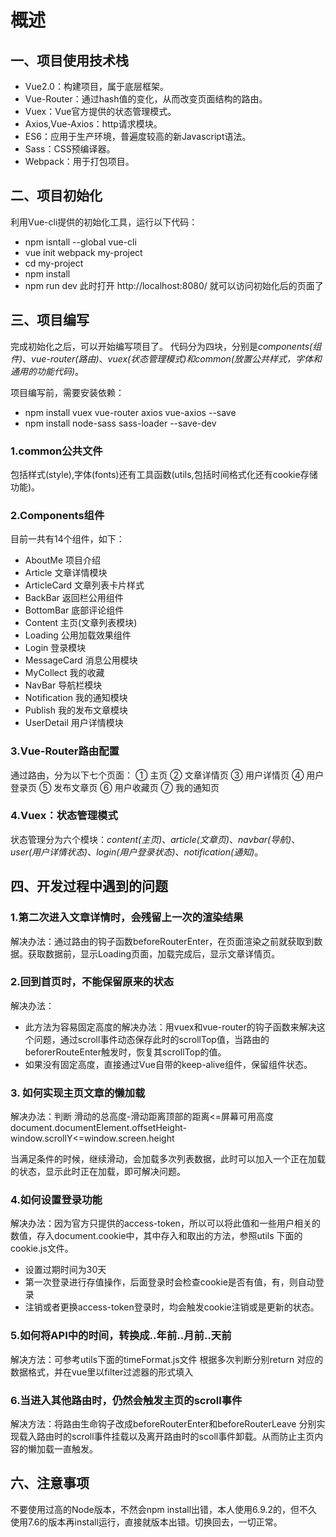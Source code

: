 # 概述

## 一、项目使用技术栈

* Vue2.0：构建项目，属于底层框架。
* Vue-Router：通过hash值的变化，从而改变页面结构的路由。
* Vuex：Vue官方提供的状态管理模式。
* Axios,Vue-Axios：http请求模块。
* ES6：应用于生产环境，普遍度较高的新Javascript语法。
* Sass：CSS预编译器。
* Webpack：用于打包项目。

## 二、项目初始化
利用Vue-cli提供的初始化工具，运行以下代码：
* npm isntall --global vue-cli
* vue init webpack my-project
* cd my-project
* npm install
* npm run dev
此时打开 http://localhost:8080/ 就可以访问初始化后的页面了

## 三、项目编写

完成初始化之后，可以开始编写项目了。
代码分为四块，分别是*components(组件)*、*vue-router(路由)*、*vuex(状态管理模式)*和*common(放置公共样式，字体和通用的功能代码)*。

项目编写前，需要安装依赖：
* npm install vuex vue-router axios vue-axios --save
* npm install node-sass sass-loader --save-dev

### 1.common公共文件
包括样式(style),字体(fonts)还有工具函数(utils,包括时间格式化还有cookie存储功能)。

### 2.Components组件
目前一共有14个组件，如下：
* AboutMe  项目介绍
* Article  文章详情模块
* ArticleCard  文章列表卡片样式
* BackBar 返回栏公用组件
* BottomBar  底部评论组件
* Content 主页(文章列表模块)
* Loading 公用加载效果组件
* Login 登录模块
* MessageCard 消息公用模块
* MyCollect 我的收藏
* NavBar 导航栏模块
* Notification 我的通知模块
* Publish 我的发布文章模块
* UserDetail 用户详情模块

### 3.Vue-Router路由配置

通过路由，分为以下七个页面：
① 主页
② 文章详情页
③ 用户详情页
④ 用户登录页
⑤ 发布文章页
⑥ 用户收藏页
⑦ 我的通知页

### 4.Vuex：状态管理模式
状态管理分为六个模块：*content(主页)*、*article(文章页)*、*navbar(导航)*、*user(用户详情状态)*、*login(用户登录状态)*、*notification(通知)*。


## 四、开发过程中遇到的问题

### 1.第二次进入文章详情时，会残留上一次的渲染结果

解决办法：通过路由的钩子函数beforeRouterEnter，在页面渲染之前就获取到数据。获取数据前，显示Loading页面，加载完成后，显示文章详情页。

### 2.回到首页时，不能保留原来的状态
解决办法：
* 此方法为容易固定高度的解决办法：用vuex和vue-router的钩子函数来解决这个问题，通过scroll事件动态保存此时的scrollTop值，当路由的beforerRouteEnter触发时，恢复其scrollTop的值。
* 如果没有固定高度，直接通过Vue自带的keep-alive组件，保留组件状态。

### 3. 如何实现主页文章的懒加载
解决办法：判断  滑动的总高度-滑动距离顶部的距离<=屏幕可用高度
document.documentElement.offsetHeight-window.scrollY<=window.screen.height

当满足条件的时候，继续滑动，会加载多次列表数据，此时可以加入一个正在加载的状态，显示此时正在加载，即可解决问题。

### 4.如何设置登录功能
解决办法：因为官方只提供的access-token，所以可以将此值和一些用户相关的数值，存入document.cookie中，其中存入和取出的方法，参照utils 下面的cookie.js文件。
* 设置过期时间为30天
* 第一次登录进行存值操作，后面登录时会检查cookie是否有值，有，则自动登录
* 注销或者更换access-token登录时，均会触发cookie注销或是更新的状态。


### 5.如何将API中的时间，转换成..年前..月前..天前
解决方法：可参考utils下面的timeFormat.js文件
根据多次判断分别return 对应的数据格式，并在vue里以filter过滤器的形式填入

### 6.当进入其他路由时，仍然会触发主页的scroll事件
解决方法：将路由生命钩子改成beforeRouterEnter和beforeRouterLeave 分别实现载入路由时的scroll事件挂载以及离开路由时的scoll事件卸载。从而防止主页内容的懒加载一直触发。


## 六、注意事项
不要使用过高的Node版本，不然会npm install出错，本人使用6.9.2的，但不久使用7.6的版本再install运行，直接就版本出错。切换回去，一切正常。

